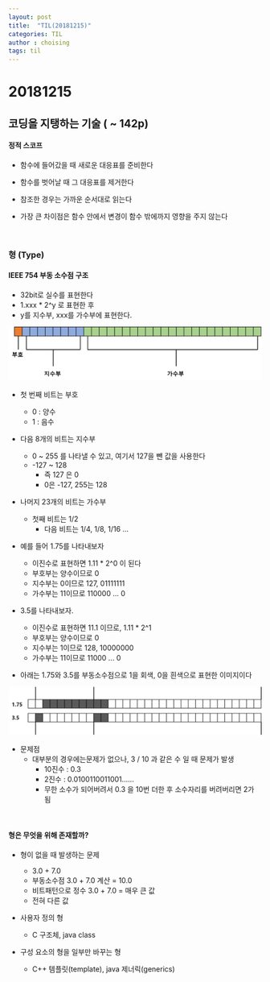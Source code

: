 ```yaml
---
layout: post
title:  "TIL(20181215)"
categories: TIL
author : choising
tags: til
---
```


# 20181215

## 코딩을 지탱하는 기술 ( ~ 142p)

#### 정적 스코프

- 함수에 들어갔을 때 새로운 대응표를 준비한다
- 함수를 벗어날 때 그 대응표를 제거한다
- 참조한 경우는 가까운 순서대로 읽는다

- 가장 큰 차이점은 함수 안에서 변경이 함수 밖에까지 영향을 주지 않는다
<br>

### 형 (Type)

#### IEEE 754 부동 소수점 구조
- 32bit로 실수를 표현한다
- 1.xxx * 2^y 로 표현한 후
- y를 지수부, xxx를 가수부에 표현한다.

![부동소수점](https://github.com/Oraindrop/oraindrop.github.io/blob/master/assets/_img/floatingPoint.png?raw=true)

- 첫 번째 비트는 부호
    - 0 : 양수
    - 1 : 음수

- 다음 8개의 비트는 지수부
    - 0 ~ 255 를 나타낼 수 있고, 여기서 127을 뺀 값을 사용한다
    - -127 ~ 128
        - 즉 127 은 0
        - 0은 -127, 255는 128

- 나머지 23개의 비트는 가수부
    - 첫째 비트는 1/2
        - 다음 비트는 1/4, 1/8, 1/16 ...

- 예를 들어 1.75를 나타내보자
    - 이진수로 표현하면 1.11 * 2^0 이 된다
    - 부호부는 양수이므로 0
    - 지수부는 0이므로 127, 01111111
    - 가수부는 11이므로 110000 ... 0

- 3.5를 나타내보자.
    - 이진수로 표현하면 11.1 이므로, 1.11 * 2^1
    - 부호부는 양수이므로 0
    - 지수부는 1이므로 128, 10000000
    - 가수부는 11이므로 11000 ... 0

- 아래는 1.75와 3.5를 부동소수점으로 1을 회색, 0을 흰색으로 표현한 이미지이다

![부동소수점예제](https://github.com/Oraindrop/oraindrop.github.io/blob/master/assets/_img/floatingPointEx.png?raw=true)

- 문제점
    - 대부분의 경우에는문제가 없으나, 3 / 10 과 같은 수 일 때 문제가 발생
        - 10진수 : 0.3
        - 2진수 : 0.0100110011001......
        - 무한 소수가 되어버려서 0.3 을 10번 더한 후 소수자리를 버려버리면 2가 됨
<br>

#### 형은 무엇을 위해 존재할까?

- 형이 없을 때 발생하는 문제
    - 3.0 + 7.0
    - 부동소수점 3.0 + 7.0 계산 = 10.0
    - 비트패턴으로 정수 3.0 + 7.0 = 매우 큰 값
    - 전혀 다른 값

- 사용자 정의 형
    - C 구조체, java class

- 구성 요소의 형을 일부만 바꾸는 형
    - C++ 템플릿(template), java 제너릭(generics)
    
